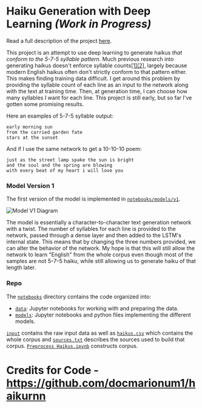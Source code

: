 # Haiku Generation with Deep Learning _(Work in Progress)_

Read a full description of the project [here](https://towardsdatascience.com/generating-haiku-with-deep-learning-dbf5d18b4246).

This project is an attempt to use deep learning to generate haikus _that conform
to the 5-7-5 syllable pattern_. Much previous research into generating haikus
doesn't enforce syllable counts[[1]](https://www.cs.bgu.ac.il/~yoavg/publications/calc09haiku.pdf)[[2]](https://neuro.cs.ut.ee/wp-content/uploads/2018/02/poetry.pdf), largely because modern English haikus often
don't strictly conform to that pattern either. This makes finding training
data difficult. I get around this problem by providing the syllable count of
each line as an input to the network along with the text at training time. Then,
at generation time, I can choose how many syllables I want for each line. This
project is still early, but so far I've gotten some promising results.

Here an examples of 5-7-5 syllable output:

```
early morning sun
from the carried garden fate
stars at the sunset
```

And if I use the same network to get a 10-10-10 poem:
```
just as the street lamp spake the sun is bright
and the soul and the spring are blowing
with every beat of my heart i will love you
```

### Model Version 1

The first version of the model is implemented in [`notebooks/models/v1`](notebooks/models/v1).

![Model V1 Diagram](https://github.com/docmarionum1/haikurnn/raw/master/notebooks/models/v1/diagram.png)

The model is essentially a character-to-character text generation network with a twist. 
The number of syllables for each line is provided to the network, passed through a dense 
layer and then added to the LSTM's internal state. This means that by changing the three numbers 
provided, we can alter the behavior of the network. My hope is that this will still 
allow the network to learn "English" from the whole corpus even though most of the samples 
are not 5–7–5 haiku, while still allowing us to generate haiku of that length later. 

### Repo

The [`notebooks`](notebooks) directory contains the code organized into:
- [`data`](notebooks/data): Jupyter notebooks for working with and preparing the data.
- [`models`](notebooks/models): Jupyter notebooks and python files implementing the different models.

[`input`](input) contains the raw input data as well as [`haikus.csv`](input/poems/haikus.csv) 
which contains the whole corpus and [`sources.txt`](input/poems/sources.txt) describes the
sources used to build that corpus. [`Preprocess Haikus.ipynb`](notebooks/data/Preprocess%20Haikus.ipynb) 
constructs corpus.

# Credits for Code - https://github.com/docmarionum1/haikurnn
